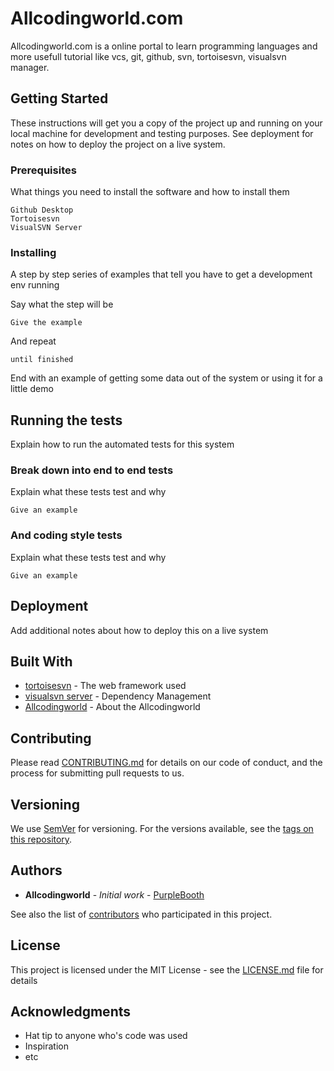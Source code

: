 # Allcodingworld.com

Allcodingworld.com is a online portal to learn programming languages and more usefull tutorial like vcs, git, github, svn, tortoisesvn, visualsvn manager.

## Getting Started

These instructions will get you a copy of the project up and running on your local machine for development and testing purposes. See deployment for notes on how to deploy the project on a live system.

### Prerequisites

What things you need to install the software and how to install them

```
Github Desktop
Tortoisesvn
VisualSVN Server
```

### Installing

A step by step series of examples that tell you have to get a development env running

Say what the step will be

```
Give the example
```

And repeat

```
until finished
```

End with an example of getting some data out of the system or using it for a little demo

## Running the tests

Explain how to run the automated tests for this system

### Break down into end to end tests

Explain what these tests test and why

```
Give an example
```

### And coding style tests

Explain what these tests test and why

```
Give an example
```

## Deployment

Add additional notes about how to deploy this on a live system

## Built With

* [tortoisesvn](link) - The web framework used
* [visualsvn server](https://maven.apache.org/) - Dependency Management
* [Allcodingworld](http://www.allcodingworld.com/about.php) - About the Allcodingworld

## Contributing

Please read [CONTRIBUTING.md](link) for details on our code of conduct, and the process for submitting pull requests to us.

## Versioning

We use [SemVer](link) for versioning. For the versions available, see the [tags on this repository](https://github.com/your/project/tags). 

## Authors

* **Allcodingworld** - *Initial work* - [PurpleBooth](https://github.com/allcodingworld)

See also the list of [contributors](https://github.com/your/project/contributors) who participated in this project.

## License

This project is licensed under the MIT License - see the [LICENSE.md](LICENSE.md) file for details

## Acknowledgments

* Hat tip to anyone who's code was used
* Inspiration
* etc
